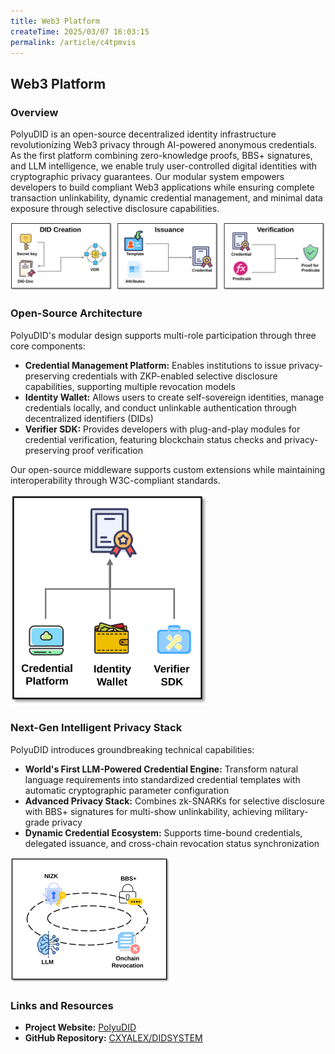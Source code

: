 ```yaml
---
title: Web3 Platform
createTime: 2025/03/07 16:03:15
permalink: /article/c4tpmvis
---
```

## Web3 Platform

### Overview

PolyuDID is an open-source decentralized identity infrastructure revolutionizing Web3 privacy through AI-powered anonymous credentials. As the first platform combining zero-knowledge proofs, BBS+ signatures, and LLM intelligence, we enable truly user-controlled digital identities with cryptographic privacy guarantees. Our modular system empowers developers to build compliant Web3 applications while ensuring complete transaction unlinkability, dynamic credential management, and minimal data exposure through selective disclosure capabilities.

![KYC Icon](../.vuepress/public/data/research_fig/overview.svg)

### Open-Source Architecture

PolyuDID's modular design supports multi-role participation through three core components:

- **Credential Management Platform:** Enables institutions to issue privacy-preserving credentials with ZKP-enabled selective disclosure capabilities, supporting multiple revocation models
- **Identity Wallet:** Allows users to create self-sovereign identities, manage credentials locally, and conduct unlinkable authentication through decentralized identifiers (DIDs)
- **Verifier SDK:** Provides developers with plug-and-play modules for credential verification, featuring blockchain status checks and privacy-preserving proof verification

Our open-source middleware supports custom extensions while maintaining interoperability through W3C-compliant standards.

<img src="../.vuepress/public/data/research_fig/component.svg" alt="Open-Source Architecture" style="zoom:33%;" />

### Next-Gen Intelligent Privacy Stack

PolyuDID introduces groundbreaking technical capabilities:

- **World's First LLM-Powered Credential Engine:** Transform natural language requirements into standardized credential templates with automatic cryptographic parameter configuration
- **Advanced Privacy Stack:** Combines zk-SNARKs for selective disclosure with BBS+ signatures for multi-show unlinkability, achieving military-grade privacy
- **Dynamic Credential Ecosystem:** Supports time-bound credentials, delegated issuance, and cross-chain revocation status synchronization

<img src="../.vuepress/public/data/research_fig/tech.svg" alt="AI-Driven Privacy Innovations" style="zoom: 25%;" />

### Links and Resources  

- **Project Website:** [PolyuDID](https://111.230.179.154/)  
- **GitHub Repository:** [CXYALEX/DIDSYSTEM](https://github.com/CXYALEX/DIDSYSTEM)  